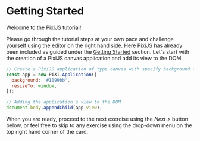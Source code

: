 # Getting Started

Welcome to the PixiJS tutorial!

Please go through the tutorial steps at your own pace and challenge yourself using the editor on the right hand side. Here PixiJS has already been included as guided under the [Getting Started](/guides/basics/getting-started#loading-pixijs) section. Let's start with the creation of a PixiJS canvas application and add its view to the DOM.

```javascript
// Create a PixiJS application of type canvas with specify background color and make it resize to the iframe window
const app = new PIXI.Application({
  background: '#1099bb',
  resizeTo: window,
});

// Adding the application's view to the DOM
document.body.appendChild(app.view);
```

When you are ready, proceed to the next exercise using the _Next >_ button below, or feel free to skip to any exercise using the drop-down menu on the top right hand corner of the card.

